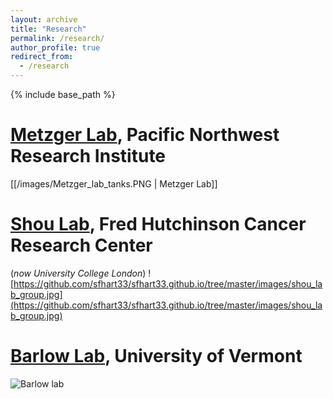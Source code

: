 ```yaml
---
layout: archive
title: "Research"
permalink: /research/
author_profile: true
redirect_from:
  - /research
---
```


{% include base_path %}


[Metzger Lab](https://www.pnri.org/research/labs/metzger-lab/), Pacific Northwest Research Institute
=====
[[/images/Metzger_lab_tanks.PNG | Metzger Lab]]

[Shou Lab](https://iris.ucl.ac.uk/iris/browse/profile?upi=WSHOU61), Fred Hutchinson Cancer Research Center
=====
(*now University College London*)
![https://github.com/sfhart33/sfhart33.github.io/tree/master/images/shou_lab_group.jpg](https://github.com/sfhart33/sfhart33.github.io/tree/master/images/shou_lab_group.jpg)

[Barlow Lab](https://www.uvm.edu/cals/asci/barlow-lab), University of Vermont
=====
![Barlow lab](https://github.com/sfhart33/sfhart33.github.io/tree/master/images/barlow_lab_cows.jpg "Barlow lab cows")
